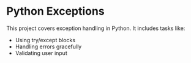 # Python Exceptions

This project covers exception handling in Python. It includes tasks like:
- Using try/except blocks
- Handling errors gracefully
- Validating user input
